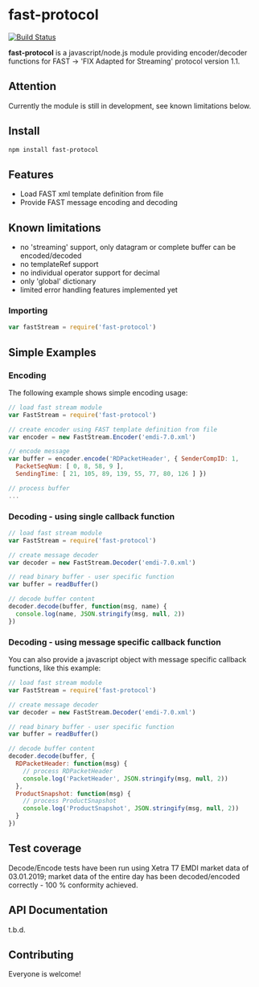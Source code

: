 # fast-protocol

[![Build Status](https://travis-ci.com/vekonyz/fast-protocol.svg?branch=master)](https://travis-ci.com/vekonyz/fast-protocol)

**fast-protocol** is a javascript/node.js module providing encoder/decoder functions for FAST -> 'FIX Adapted for Streaming' protocol version 1.1.

## Attention
Currently the module is still in development, see known limitations below.

## Install

```bash
npm install fast-protocol
```

## Features

* Load FAST xml template definition from file
* Provide FAST message encoding and decoding

## Known limitations
* no 'streaming' support, only datagram or complete buffer can be encoded/decoded
* no templateRef support
* no individual operator support for decimal
* only 'global' dictionary
* limited error handling features implemented yet

### Importing

```javascript
var fastStream = require('fast-protocol')
```

## Simple Examples

### Encoding
The following example shows simple encoding usage:

```javascript
// load fast stream module
var FastStream = require('fast-protocol')

// create encoder using FAST template definition from file
var encoder = new FastStream.Encoder('emdi-7.0.xml')

// encode message
var buffer = encoder.encode('RDPacketHeader', { SenderCompID: 1,
  PacketSeqNum: [ 0, 8, 58, 9 ],
  SendingTime: [ 21, 105, 89, 139, 55, 77, 80, 126 ] })

// process buffer
...
```

### Decoding - using single callback function

```javascript
// load fast stream module
var FastStream = require('fast-protocol')

// create message decoder
var decoder = new FastStream.Decoder('emdi-7.0.xml')

// read binary buffer - user specific function
var buffer = readBuffer()

// decode buffer content
decoder.decode(buffer, function(msg, name) {
  console.log(name, JSON.stringify(msg, null, 2))
})
```

### Decoding - using message specific callback function

You can also provide a javascript object with message specific callback functions, like this example:

```javascript
// load fast stream module
var FastStream = require('fast-protocol')

// create message decoder
var decoder = new FastStream.Decoder('emdi-7.0.xml')

// read binary buffer - user specific function
var buffer = readBuffer()

// decode buffer content
decoder.decode(buffer, {
  RDPacketHeader: function(msg) {
    // process RDPacketHeader
    console.log('PacketHeader', JSON.stringify(msg, null, 2))
  },
  ProductSnapshot: function(msg) {
    // process ProductSnapshot
    console.log('ProductSnapshot', JSON.stringify(msg, null, 2))
  }
})
```

## Test coverage
Decode/Encode tests have been run using Xetra T7 EMDI market data of 03.01.2019; market data of the entire day has been decoded/encoded correctly - 100 % conformity achieved.

## API Documentation
t.b.d.

## Contributing

Everyone is welcome!
